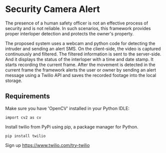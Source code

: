 # Security Camera Alert
The presence of a human safety officer is not an effective process of security and is not reliable. In such scenarios, this framework provides proper interloper detection and protects the owner's property.

The proposed system uses a webcam and python code for detecting the intruder and sending an alert SMS. On the client-side, the video is captured continuously and filtered. The filtered information is sent to the server-side. And it displays the status of the interloper with a time and date stamp. It starts recording the current frame. After the movement is detected in the current frame the framework alerts the user or owner by sending an alert message using a Twilio API and saves the recorded footage into the local storage. 

## Requirements
Make sure you have 'OpenCV' installed in your Python IDLE:
```
import cv2 as cv
```

Install twilio from PyPi using pip, a package manager for Python.
```
pip install twilio
```

Sign up https://www.twilio.com/try-twilio
